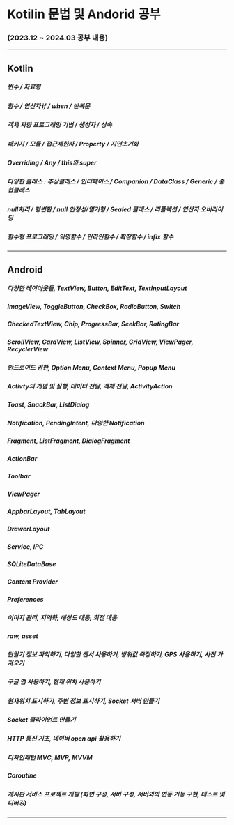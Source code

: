 # Kotilin 문법 및 Andorid 공부
### (2023.12 ~ 2024.03 공부 내용)
<hr/>

## Kotlin
##### 변수 / 자료형
##### 함수 / 연산자 if / when / 반복문
##### 객체 지향 프로그래밍 기법 / 생성자 / 상속
##### 패키지 / 모듈 / 접근제한자 / Property / 지연초기화
##### Overriding / Any / this와 super
##### 다양한 클래스 : 추상클래스 / 인터페이스 / Companion / DataClass / Generic / 중첩클래스
##### null처리 / 형변환 / null 안정성/열거형 / Sealed 클래스 / 리플렉션 / 연산자 오버라이딩
##### 함수형 프로그래밍 / 익명함수 / 인라인함수 / 확장함수 / infix 함수

<hr/>

## Android
##### 다양한 레이아웃들, TextView, Button, EditText, TextInputLayout
##### ImageView, ToggleButton, CheckBox, RadioButton, Switch
##### CheckedTextView, Chip, ProgressBar, SeekBar, RatingBar
##### ScrollView, CardView, ListView, Spinner, GridView, ViewPager, RecyclerView
##### 안드로이드 권한, Option Menu, Context Menu, Popup Menu
##### Activty의 개념 및 실행, 데이터 전달, 객체 전달, ActivityAction
##### Toast, SnackBar, ListDialog
##### Notification, PendingIntent, 다양한 Notification
##### Fragment, ListFragment, DialogFragment
##### ActionBar
##### Toolbar
##### ViewPager
##### AppbarLayout, TabLayout
##### DrawerLayout
##### Service, IPC
##### SQLiteDataBase
##### Content Provider
##### Preferences
##### 이미지 관리, 지역화, 해상도 대응, 회전 대응
##### raw, asset
##### 단말기 정보 파악하기, 다양한 센서 사용하기, 방위값 측정하기, GPS 사용하기, 사진 가져오기
##### 구글 맵 사용하기, 현재 위치 사용하기
##### 현재위치 표시하기, 주변 정보 표시하기, Socket 서버 만들기
##### Socket 클라이언트 만들기
##### HTTP 통신 기초, 네이버 open api 활용하기
##### 디자인패턴 MVC, MVP, MVVM
##### Coroutine
##### 게시판 서비스 프로젝트 개발 (화면 구성, 서버 구성, 서버와의 연동 기능 구현, 테스트 및 디버깅)

<hr/>
